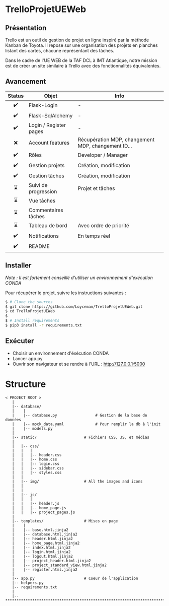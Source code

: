 # TrelloProjetUEWeb

## Présentation

Trello est un outil de gestion de projet en ligne inspiré par la méthode Kanban de Toyota. 
Il repose sur une organisation des projets en planches listant des cartes, chacune représentant des tâches.

Dans le cadre de l'UE WEB de la TAF DCL à IMT Atlantique,
notre mission est de créer un site similaire à Trello avec des fonctionnalités équivalentes. 

## Avancement

|  Status   | Objet                  | Info                                               | 
|:---------:|------------------------|----------------------------------------------------|
|    ✔️     | Flask-Login            | -                                                  |
|    ✔️     | Flask-SqlAlchemy       | -                                                  |
|    ✔️     | Login / Register pages | -                                                  |
|     ❌     | Account features       | Récupération MDP, changement MDP, changement ID... | 
|    ✔️     | Rôles                  | Developer / Manager                                |
|    ✔️     | Gestion projets        | Création, modification                             |
|    ✔️     | Gestion tâches         | Création, modification                             |
|     ⌛     | Suivi de progression   | Projet et tâches                                   |
|     ⌛     | Vue tâches             |                                                    |
|     ⌛     | Commentaires tâches    |                                                    |
|     ⌛     | Tableau de bord        | Avec ordre de priorité                             |
|    ✔️     | Notifications          | En temps réel                                      |
|    ✔️     | README                 |                                                    |


## Installer

*Note : Il est fortement conseillé d'utiliser un environnement d'exécution CONDA*

Pour récupérer le projet, suivre les instructions suivantes :

```bash
$ # Clone the sources
$ git clone https://github.com/Loyceman/TrelloProjetUEWeb.git
$ cd TrelloProjetUEWeb
$
$ # Install requirements
$ pip3 install -r requirements.txt
```

## Exécuter

- Choisir un environnement d'éxécution CONDA
- Lancer app.py
- Ouvrir son navigateur et se rendre à l'URL : http://127.0.0.1:5000

# Structure

```
< PROJECT ROOT >
   |
   |-- database/
   |    |
   |    |-- database.py                 # Gestion de la base de données
   |    |-- mock_data.yaml              # Pour remplir la db à l'init
   |    |-- models.py                      
   |
   |-- static/                     # Fichiers CSS, JS, et médias
   |   
   |   |-- css/
   |   |   |
   |   |   |-- header.css
   |   |   |-- home.css
   |   |   |-- login.css
   |   |   |-- sidebar.css
   |   |   |-- styles.css
   |   |
   |   |-- img/                    # All the images and icons
   |   |
   |   |
   |   |-- js/
   |   |   |
   |   |   |-- header.js
   |   |   |-- home_page.js
   |   |   |-- project_pages.js
   |
   |-- templates/                  # Mises en page
   |    |
   |    |-- base.html.jinja2                    
   |    |-- database.html.jinja2 
   |    |-- header.html.jinja2 
   |    |-- home_page.html.jinja2 
   |    |-- index.html.jinja2 
   |    |-- login.html.jinja2 
   |    |-- logout.html.jinja2 
   |    |-- project_header.html.jinja2 
   |    |-- project_standard_view.html.jinja2 
   |    |-- register.html.jinja2 
   |
   |-- app.py                      # Coeur de l'application
   |-- helpers.py
   |-- requirements.txt
   |
   |-- ************************************************************************
```
